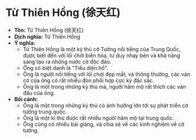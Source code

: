 # Từ Thiên Hồng (徐天红)

* **Tên:** Từ Thiên Hồng (徐天红)
* **Dịch nghĩa:** Từ Thiên Hồng
* **Ý nghĩa:**
    * Từ Thiên Hồng là một kỳ thủ cờ Tướng nổi tiếng của Trung Quốc, được biết đến với lối chơi biến hóa, tư duy nhạy bén và khả năng sáng tạo ra những nước cờ độc đáo.
    * Ông có biệt danh là "Tiếu diện hổ".
    * Ông là người nổi tiếng với lối chơi đẹp mắt, và thông thường, các ván cờ của ông có rất nhiều đòn phối hợp cực kỳ đặc sắc.
    * Ông là một trong những kỳ thủ mà, người hâm mộ rất thích các ván đấu của ông.
* **Bối cảnh:**
    * Ông là một trong những kỳ thủ có ảnh hưởng lớn tới sự phát triển cờ tướng trung quốc.
    * Ông là một kì thủ được rất nhiều người hâm mộ tại trung quốc.
    * Ông cũng có nhiều bài giảng, và chia sẻ về các kinh nghiệm về cờ tướng.